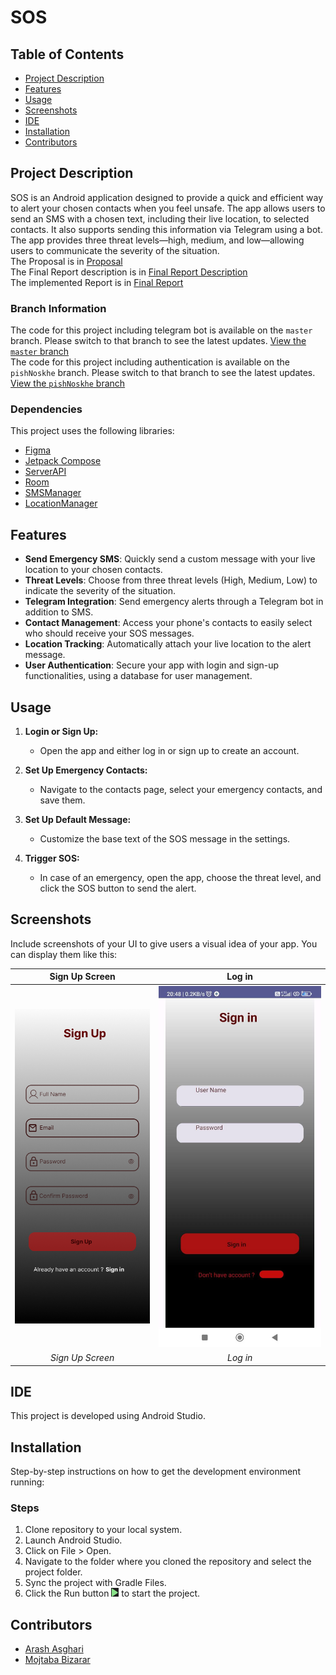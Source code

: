 # SOS

## Table of Contents
- [Project Description](#project-description)
- [Features](#features)
- [Usage](#usage)
- [Screenshots](#screenshots)
- [IDE](#ide)
- [Installation](#installation)
- [Contributors](#contributors)

## Project Description
SOS is an Android application designed to provide a quick and efficient way to alert your chosen contacts when you feel unsafe. The app allows users to send an SMS with a chosen text, including their live location, to selected contacts. It also supports sending this information via Telegram using a bot. The app provides three threat levels—high, medium, and low—allowing users to communicate the severity of the situation. <br />
The Proposal is in [Proposal](./Proposal.pdf) <br />
The Final Report description is in [Final Report Description](./FinalReport.pdf) <br />
The implemented Report is in [Final Report](./FinalReport_9931005_9931007_9931061.pdf)

### Branch Information
The code for this project including telegram bot is available on the `master` branch. Please switch to that branch to see the latest updates.
[View the `master` branch](https://github.com/MM-Nazari/Android-programming-Final-Project/tree/master) <br />
The code for this project including authentication is available on the `pishNoskhe` branch. Please switch to that branch to see the latest updates.
[View the `pishNoskhe` branch](https://github.com/MM-Nazari/Android-programming-Final-Project/tree/pishNoskhe) <br />

### Dependencies
This project uses the following libraries:
- [Figma](https://www.figma.com/)
- [Jetpack Compose](https://developer.android.com/jetpack/compose)
- [ServerAPI](https://pymongo.readthedocs.io/en/stable/api/pymongo/server_api.html)
- [Room](https://developer.android.com/training/data-storage/room/)
- [SMSManager](https://developer.android.com/reference/android/telephony/SmsManager)
- [LocationManager](https://developer.android.com/reference/android/location/Location)

## Features
- **Send Emergency SMS**: Quickly send a custom message with your live location to your chosen contacts.
- **Threat Levels**: Choose from three threat levels (High, Medium, Low) to indicate the severity of the situation.
- **Telegram Integration**: Send emergency alerts through a Telegram bot in addition to SMS.
- **Contact Management**: Access your phone's contacts to easily select who should receive your SOS messages.
- **Location Tracking**: Automatically attach your live location to the alert message.
- **User Authentication**: Secure your app with login and sign-up functionalities, using a database for user management.

## Usage
1. **Login or Sign Up:**
   - Open the app and either log in or sign up to create an account.
   
2. **Set Up Emergency Contacts:**
   - Navigate to the contacts page, select your emergency contacts, and save them.

3. **Set Up Default Message:**
   - Customize the base text of the SOS message in the settings.

4. **Trigger SOS:**
   - In case of an emergency, open the app, choose the threat level, and click the SOS button to send the alert.

## Screenshots
Include screenshots of your UI to give users a visual idea of your app. You can display them like this:

| Sign Up Screen | Log in |
|:------------:|:---------:|
| ![Sign Up Screen](./screenshots/Sign%20Up.png) | ![Log in](./screenshots/sign%20in.jpg) |
| *Sign Up Screen* | *Log in* |

## IDE
This project is developed using Android Studio.

## Installation
Step-by-step instructions on how to get the development environment running:

### Steps
1. Clone repository to your local system.
2. Launch Android Studio.
3. Click on File > Open.
4. Navigate to the folder where you cloned the repository and select the project folder.
5. Sync the project with Gradle Files.
6. Click the Run button ![Run Image](./Visual-Studio_Run.PNG) to start the project.

## Contributors
- [Arash Asghari](https://github.com/arashari44)
- [Mojtaba Bizarar](https://github.com/mojtababizarar)


